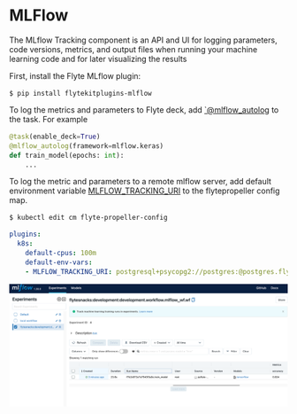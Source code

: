 # MLFlow

The MLflow Tracking component is an API and UI for logging parameters,
code versions, metrics, and output files when running your machine learning code and for later visualizing the results

First, install the Flyte MLflow plugin:

```shell
$ pip install flytekitplugins-mlflow
```

To log the metrics and parameters to Flyte deck, add [`@mlflow_autolog](https://www.union.ai/docs/flyte/api-reference/plugins/mlflow/packages/flytekitplugins.mlflow.tracking/#mlflow_autolog) to the task. For example

```python
@task(enable_deck=True)
@mlflow_autolog(framework=mlflow.keras)
def train_model(epochs: int):
    ...
```

To log the metric and parameters to a remote mlflow server, add default environment variable [MLFLOW_TRACKING_URI](https://mlflow.org/docs/latest/tracking.html#logging-to-a-tracking-server) to the flytepropeller config map.

```
$ kubectl edit cm flyte-propeller-config
```

```yaml
plugins:
  k8s:
    default-cpus: 100m
    default-env-vars:
    - MLFLOW_TRACKING_URI: postgresql+psycopg2://postgres:@postgres.flyte.svc.cluster.local:5432/flyteadmin
```

![](https://raw.githubusercontent.com/flyteorg/static-resources/f4b53a550bed70d9d7722d523e0b7568b781fc7d/flytesnacks/integrations/mlflow/server.png)
